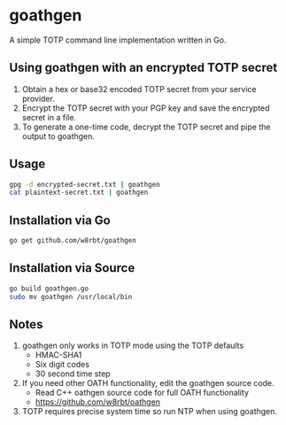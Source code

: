 # goathgen

A simple TOTP command line implementation written in Go.

## Using goathgen with an encrypted TOTP secret

1. Obtain a hex or base32 encoded TOTP secret from your service provider.
2. Encrypt the TOTP secret with your PGP key and save the encrypted secret in a file.
3. To generate a one-time code, decrypt the TOTP secret and pipe the output to goathgen.

## Usage

```bash
gpg -d encrypted-secret.txt | goathgen
cat plaintext-secret.txt | goathgen
```

## Installation via Go

```bash
go get github.com/w8rbt/goathgen
```

## Installation via Source

```bash
go build goathgen.go
sudo mv goathgen /usr/local/bin
```

## Notes

1. goathgen only works in TOTP mode using the TOTP defaults
    * HMAC-SHA1
    * Six digit codes
    * 30 second time step
2. If you need other OATH functionality, edit the goathgen source code.
    * Read C++ oathgen source code for full OATH functionality
    * https://github.com/w8rbt/oathgen
3. TOTP requires precise system time so run NTP when using goathgen.

